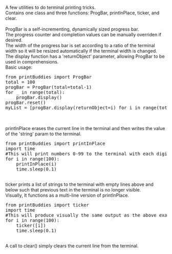 A few utilities to do terminal printing tricks. <br>
Contains one class and three functions: ProgBar, printInPlace, ticker, and clear.<br>
<br>
ProgBar is a self-incrementing, dynamically sized progress bar.<br>
The progress counter and completion values can be manually overriden if desired.<br>
The width of the progress bar is set according to a ratio of the terminal width
so it will be resized automatically if the terminal width is changed.<br>
The display function has a 'returnObject' parameter, allowing ProgBar to be used in comprehensions.<br>
Basic usage:<br>
<pre>
from printBuddies import ProgBar
total = 100
progBar = ProgBar(total=total-1)
for _ in range(total):
    progBar.display()
progBar.reset()
myList = [progBar.display(returnObject=i) for i in range(total)]
</pre>
<br>
<br>
printInPlace erases the current line in the terminal and then writes the value of 
the 'string' param to the terminal.<br>
<pre>
from printBuddies import printInPlace
import time
#This will print numbers 0-99 to the terminal with each digit overwriting the last.
for i in range(100):
    printInPlace(i)
    time.sleep(0.1)
</pre>
<br>
ticker prints a list of strings to the terminal with empty lines above and below
such that previous text in the terminal is no longer visible.<br>
Visually, It functions as a multi-line version of printInPlace.<br>
<pre>
from printBuddies import ticker
import time
#This will produce visually the same output as the above example
for i in range(100):
    ticker([i])
    time.sleep(0.1)
</pre>
<br>
A call to clear() simply clears the current line from the terminal.
